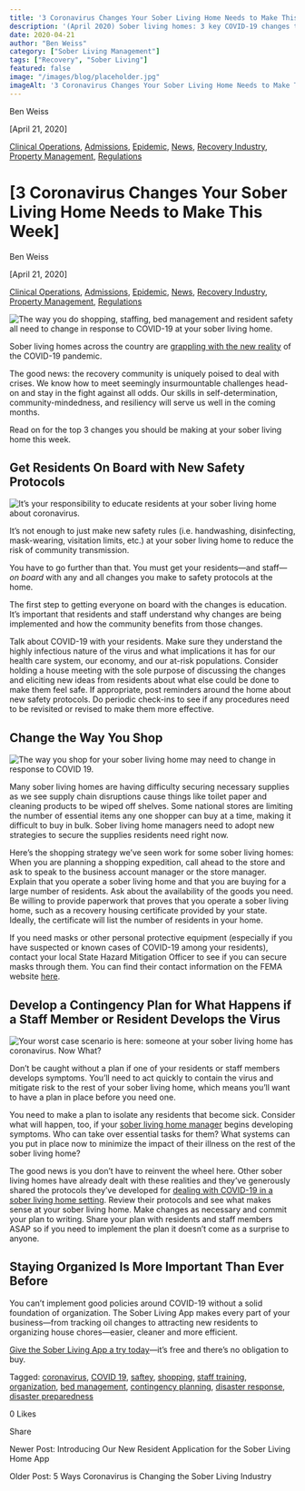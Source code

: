 ```yaml
---
title: '3 Coronavirus Changes Your Sober Living Home Needs to Make This Week'
description: '(April 2020) Sober living homes: 3 key COVID-19 changes to implement for safety, staffing & contingency planning during the pandemic.'
date: 2020-04-21
author: "Ben Weiss"
category: ["Sober Living Management"]
tags: ["Recovery", "Sober Living"]
featured: false
image: "/images/blog/placeholder.jpg"
imageAlt: '3 Coronavirus Changes Your Sober Living Home Needs to Make This Week'
---
```


Ben Weiss

[April 21, 2020]

[Clinical Operations](/sober-living-app-blog/category/Clinical+Operations), [Admissions](/sober-living-app-blog/category/Admissions), [Epidemic](/sober-living-app-blog/category/Epidemic), [News](/sober-living-app-blog/category/News), [Recovery Industry](/sober-living-app-blog/category/Recovery+Industry), [Property Management](/sober-living-app-blog/category/Property+Management), [Regulations](/sober-living-app-blog/category/Regulations)

#  [3 Coronavirus Changes Your Sober Living Home Needs to Make This Week]

Ben Weiss

[April 21, 2020]

[Clinical Operations](/sober-living-app-blog/category/Clinical+Operations), [Admissions](/sober-living-app-blog/category/Admissions), [Epidemic](/sober-living-app-blog/category/Epidemic), [News](/sober-living-app-blog/category/News), [Recovery Industry](/sober-living-app-blog/category/Recovery+Industry), [Property Management](/sober-living-app-blog/category/Property+Management), [Regulations](/sober-living-app-blog/category/Regulations)

![The way you do shopping, staffing, bed management and resident safety all need to change in response to COVID-19 at your sober living home.](/images/blog/3-coronavirus-changes-your-sober-living-home-needs-to-make-this-week/Screenshot_2020-04-16_at_10.28.45_AM.png)

Sober living homes across the country are [grappling with the new reality](/sober-living-app-blog/5-ways-coronavirus-is-changing-the-sober-living-industrynbsp) of the COVID-19 pandemic. 

The good news: the recovery community is uniquely poised to deal with crises. We know how to meet seemingly insurmountable challenges head-on and stay in the fight against all odds. Our skills in self-determination, community-mindedness, and resiliency will serve us well in the coming months. 

Read on for the top 3 changes you should be making at your sober living home this week.

## Get Residents On Board with New Safety Protocols 

![It’s your responsibility to educate residents at your sober living home about coronavirus.](/images/blog/3-coronavirus-changes-your-sober-living-home-needs-to-make-this-week/Screenshot_2020-04-16_at_10.29.26_AM.png)

It’s not enough to just make new safety rules (i.e. handwashing, disinfecting, mask-wearing, visitation limits, etc.) at your sober living home to reduce the risk of community transmission. 

You have to go further than that. You must get your residents—and staff— _on board_ with any and all changes you make to safety protocols at the home. 

The first step to getting everyone on board with the changes is education. It’s important that residents and staff understand why changes are being implemented and how the community benefits from those changes. 

Talk about COVID-19 with your residents. Make sure they understand the highly infectious nature of the virus and what implications it has for our health care system, our economy, and our at-risk populations. Consider holding a house meeting with the sole purpose of discussing the changes and eliciting new ideas from residents about what else could be done to make them feel safe. If appropriate, post reminders around the home about new safety protocols. Do periodic check-ins to see if any procedures need to be revisited or revised to make them more effective. 

## Change the Way You Shop 

![The way you shop for your sober living home may need to change in response to COVID 19.](/images/blog/3-coronavirus-changes-your-sober-living-home-needs-to-make-this-week/Screenshot_2020-04-16_at_10.29.53_AM.png)

Many sober living homes are having difficulty securing necessary supplies as we see supply chain disruptions cause things like toilet paper and cleaning products to be wiped off shelves. Some national stores are limiting the number of essential items any one shopper can buy at a time, making it difficult to buy in bulk. Sober living home managers need to adopt new strategies to secure the supplies residents need right now. 

Here’s the shopping strategy we’ve seen work for some sober living homes: When you are planning a shopping expedition, call ahead to the store and ask to speak to the business account manager or the store manager. Explain that you operate a sober living home and that you are buying for a large number of residents. Ask about the availability of the goods you need. Be willing to provide paperwork that proves that you operate a sober living home, such as a recovery housing certificate provided by your state. Ideally, the certificate will list the number of residents in your home. 

If you need masks or other personal protective equipment (especially if you have suspected or known cases of COVID-19 among your residents), contact your local State Hazard Mitigation Officer to see if you can secure masks through them. You can find their contact information on the FEMA website [here](https://www.fema.gov/state-hazard-mitigation-officers). 

## Develop a Contingency Plan for What Happens if a Staff Member or Resident Develops the Virus

![Your worst case scenario is here: someone at your sober living home has coronavirus. Now What?](/images/blog/3-coronavirus-changes-your-sober-living-home-needs-to-make-this-week/Screenshot_2020-04-16_at_10.30.58_AM.png)

Don’t be caught without a plan if one of your residents or staff members develops symptoms. You’ll need to act quickly to contain the virus and mitigate risk to the rest of your sober living home, which means you’ll want to have a plan in place before you need one. 

You need to make a plan to isolate any residents that become sick. Consider what will happen, too, if your [sober living home manager](https://soberlivingapp.com/sober-living-app-blog/2020/3/3/5-things-all-of-the-best-sober-living-home-managers-have-in-common) begins developing symptoms. Who can take over essential tasks for them? What systems can you put in place now to minimize the impact of their illness on the rest of the sober living home? 

The good news is you don’t have to reinvent the wheel here. Other sober living homes have already dealt with these realities and they’ve generously shared the protocols they’ve developed for [dealing with COVID-19 in a sober living home setting](https://drive.google.com/file/d/1pvZesz3gnOIKws5mjYiQjjlIQkvx2uu2/view). Review their protocols and see what makes sense at your sober living home. Make changes as necessary and commit your plan to writing. Share your plan with residents and staff members ASAP so if you need to implement the plan it doesn’t come as a surprise to anyone.  

## Staying Organized Is More Important Than Ever Before 

You can’t implement good policies around COVID-19 without a solid foundation of organization. The Sober Living App makes every part of your business—from tracking oil changes to attracting new residents to organizing house chores—easier, cleaner and more efficient. 

[Give the Sober Living App a try today](https://behavehealth.com/get-started)—it’s free and there’s no obligation to buy. 

Tagged: [coronavirus](/sober-living-app-blog/tag/coronavirus), [COVID 19](/sober-living-app-blog/tag/COVID+19), [saftey](https://soberlivingapp.com/sober-living-app-blog/tag/saftey), [shopping](https://soberlivingapp.com/sober-living-app-blog/tag/shopping), [staff training](/sober-living-app-blog/tag/staff+training), [organization](https://soberlivingapp.com/sober-living-app-blog/tag/organization), [bed management](https://soberlivingapp.com/sober-living-app-blog/tag/bed+management), [contingency planning](https://soberlivingapp.com/sober-living-app-blog/tag/contingency+planning), [disaster response](https://soberlivingapp.com/sober-living-app-blog/tag/disaster+response), [disaster preparedness](https://soberlivingapp.com/sober-living-app-blog/tag/disaster+preparedness)

0 Likes

Share

Newer Post: Introducing Our New Resident Application for the Sober Living Home App

Older Post: 5 Ways Coronavirus is Changing the Sober Living Industry 